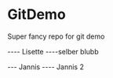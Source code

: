 # GitDemo
Super fancy repo for git demo


---- Lisette
----selber blubb



--- Jannis 
---- Jannis 2